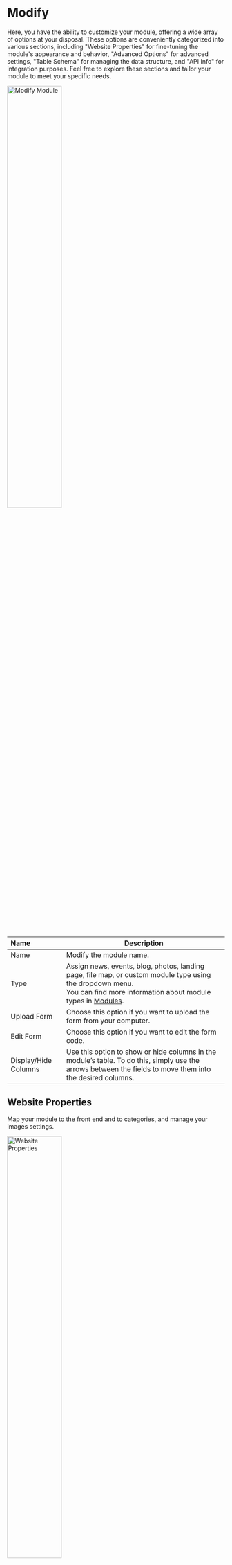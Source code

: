 # Modify 

Here, you have the ability to customize your module, offering a wide array of options at your disposal. These options are conveniently categorized into various sections, including "Website Properties" for fine-tuning the module's appearance and behavior, "Advanced Options" for advanced settings, "Table Schema" for managing the data structure, and "API Info" for integration purposes. Feel free to explore these sections and tailor your module to meet your specific needs.

<p><img src="/static/images/workspace/module/modify-module.jpg" alt="Modify Module" style="width: 50%;"></p>

**Name** | **Description** 
:--- | ---
Name | Modify the module name.
Type | Assign news, events, blog, photos, landing page, file map, or custom module type using the dropdown menu. <br>You can find more information about module types in [Modules](/modules/#calendar-types).
Upload Form | Choose this option if you want to upload the form from your computer.
Edit Form | Choose this option if you want to edit the form code.
Display/Hide Columns | Use this option to show or hide columns in the module’s table. To do this, simply use the arrows between the fields to move them into the desired columns.

## Website Properties

Map your module to the front end and to categories, and manage your images settings.

<p><img src="/static/images/modules/module-website-properties.jpg" alt="Website Properties" style="width: 50%;"></p>

**Name** | **Description** 
:--- | ---
Detail Page Template | Select the page template (stml) you'd like to use to show the details of your entry.
Detail Folder Location | Select the base folder (under www) where your detail page is.
Datatable Category Group | Select the category group you'd like to associate with your calendar.
Tag Template | Select the page template (stml) you wish to use as a template for tags.
Social Media Image | Select the field name of the image you would like to use for social media sharing.
Force Dimension for Uploaded Photos | Ensure precise image dimensions for your website by specifying the width in pixels.
Create Thumbnail for Uploaded Photos | Create thumbnails for the images utilized in your module by specifying the desired width in pixels.

## Table Schema

Manage your database table schema, by adding or removing fields.

<p><img src="/static/images/modules/module-table-schema.jpg" alt="Table Schema" style="width: 55%;"></p>

**Name** | **Description** 
:--- | ---
Name | Refers to the name of a database field or column.
Type | Select a field type to define how data is stored and how it can be manipulated or processed.
Length | Designates the maximum number of characters or digits that can be stored in a particular field.
Allow Null | Specifies whether a particular database field can contain null values.
Default | Defines a default value that is automatically assigned to a field when a new record is created.
**+/-** | Use these buttons to add / remove the column.

## API Info

Here you can find API Info that can be used in <a href="/admin/api">API section</a> to connect.

<p><img src="/static/images/module-overview8.jpg" alt="module-overview8" style="width: 50%;"></p>

## Advanced Options

Manage or personalize your module, add custom code, export or delete your module, and more. For more information, [click here](/workspace/modules/module/modify/advanced/).